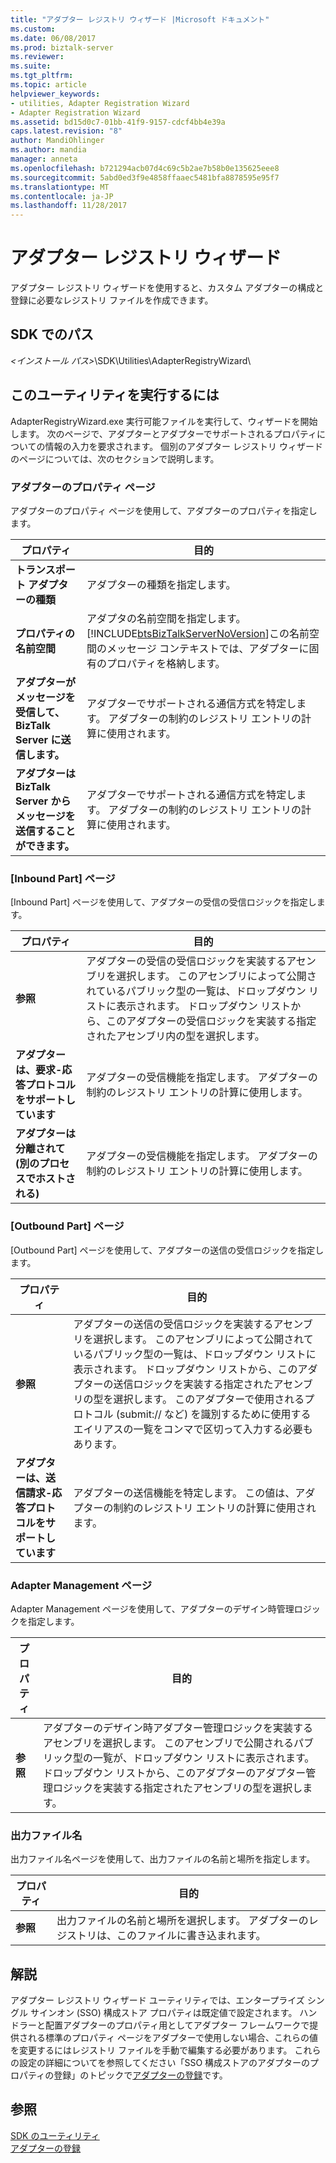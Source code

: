 ```yaml
---
title: "アダプター レジストリ ウィザード |Microsoft ドキュメント"
ms.custom: 
ms.date: 06/08/2017
ms.prod: biztalk-server
ms.reviewer: 
ms.suite: 
ms.tgt_pltfrm: 
ms.topic: article
helpviewer_keywords:
- utilities, Adapter Registration Wizard
- Adapter Registration Wizard
ms.assetid: bd15d0c7-01bb-41f9-9157-cdcf4bb4e39a
caps.latest.revision: "8"
author: MandiOhlinger
ms.author: mandia
manager: anneta
ms.openlocfilehash: b721294acb07d4c69c5b2ae7b58b0e135625eee8
ms.sourcegitcommit: 5abd0ed3f9e4858ffaaec5481bfa8878595e95f7
ms.translationtype: MT
ms.contentlocale: ja-JP
ms.lasthandoff: 11/28/2017
---
```

# <a name="adapter-registry-wizard"></a>アダプター レジストリ ウィザード
アダプター レジストリ ウィザードを使用すると、カスタム アダプターの構成と登録に必要なレジストリ ファイルを作成できます。  
  
## <a name="location-in-sdk"></a>SDK でのパス  
 *\<インストール パス\>*\SDK\Utilities\AdapterRegistryWizard\  
  
## <a name="to-run-this-utility"></a>このユーティリティを実行するには  
 AdapterRegistryWizard.exe 実行可能ファイルを実行して、ウィザードを開始します。 次のページで、アダプターとアダプターでサポートされるプロパティについての情報の入力を要求されます。 個別のアダプター レジストリ ウィザードのページについては、次のセクションで説明します。  
  
### <a name="generic-adapter-properties-page"></a>アダプターのプロパティ ぺージ  
 アダプターのプロパティ ページを使用して、アダプターのプロパティを指定します。  
  
|プロパティ|目的|  
|--------------|----------------|  
|**トランスポート アダプターの種類**|アダプターの種類を指定します。|  
|**プロパティの名前空間**|アダプタの名前空間を指定します。 [!INCLUDE[btsBizTalkServerNoVersion](../includes/btsbiztalkservernoversion-md.md)]この名前空間のメッセージ コンテキストでは、アダプターに固有のプロパティを格納します。|  
|**アダプターがメッセージを受信して、BizTalk Server に送信します。**|アダプターでサポートされる通信方式を特定します。 アダプターの制約のレジストリ エントリの計算に使用されます。|  
|**アダプターは BizTalk Server からメッセージを送信することができます。**|アダプターでサポートされる通信方式を特定します。 アダプターの制約のレジストリ エントリの計算に使用されます。|  
  
### <a name="inbound-part-page"></a>[Inbound Part] ページ  
 [Inbound Part] ページを使用して、アダプターの受信の受信ロジックを指定します。  
  
|プロパティ|目的|  
|--------------|----------------|  
|**参照**|アダプターの受信の受信ロジックを実装するアセンブリを選択します。 このアセンブリによって公開されているパブリック型の一覧は、ドロップダウン リストに表示されます。 ドロップダウン リストから、このアダプターの受信ロジックを実装する指定されたアセンブリ内の型を選択します。|  
|**アダプターは、要求-応答プロトコルをサポートしています**|アダプターの受信機能を指定します。 アダプターの制約のレジストリ エントリの計算に使用します。|  
|**アダプターは分離されて (別のプロセスでホストされる)**|アダプターの受信機能を指定します。 アダプターの制約のレジストリ エントリの計算に使用します。|  
  
### <a name="outbound-part-page"></a>[Outbound Part] ページ  
 [Outbound Part] ページを使用して、アダプターの送信の受信ロジックを指定します。  
  
|プロパティ|目的|  
|--------------|----------------|  
|**参照**|アダプターの送信の受信ロジックを実装するアセンブリを選択します。 このアセンブリによって公開されているパブリック型の一覧は、ドロップダウン リストに表示されます。 ドロップダウン リストから、このアダプターの送信ロジックを実装する指定されたアセンブリの型を選択します。 このアダプターで使用されるプロトコル (submit:// など) を識別するために使用するエイリアスの一覧をコンマで区切って入力する必要もあります。|  
|**アダプターは、送信請求-応答プロトコルをサポートしています**|アダプターの送信機能を特定します。 この値は、アダプターの制約のレジストリ エントリの計算に使用されます。|  
  
### <a name="adapter-management-page"></a>Adapter Management ページ  
 Adapter Management ページを使用して、アダプターのデザイン時管理ロジックを指定します。  
  
|プロパティ|目的|  
|--------------|----------------|  
|**参照**|アダプターのデザイン時アダプター管理ロジックを実装するアセンブリを選択します。 このアセンブリで公開されるパブリック型の一覧が、ドロップダウン リストに表示されます。 ドロップダウン リストから、このアダプターのアダプター管理ロジックを実装する指定されたアセンブリの型を選択します。|  
  
### <a name="output-file-name"></a>出力ファイル名  
 出力ファイル名ページを使用して、出力ファイルの名前と場所を指定します。  
  
|プロパティ|目的|  
|--------------|----------------|  
|**参照**|出力ファイルの名前と場所を選択します。 アダプターのレジストリは、このファイルに書き込まれます。|  
  
## <a name="remarks"></a>解説  
 アダプター レジストリ ウィザード ユーティリティでは、エンタープライズ シングル サインオン (SSO) 構成ストア プロパティは既定値で設定されます。 ハンドラーと配置アダプターのプロパティ用としてアダプター フレームワークで提供される標準のプロパティ ページをアダプターで使用しない場合、これらの値を変更するにはレジストリ ファイルを手動で編集する必要があります。 これらの設定の詳細についてを参照してください「SSO 構成ストアのアダプターのプロパティの登録」のトピックで[アダプターの登録](../core/registering-an-adapter.md)です。  
  
## <a name="see-also"></a>参照  
 [SDK のユーティリティ](../core/utilities-in-the-sdk.md)   
 [アダプターの登録](../core/registering-an-adapter.md)
